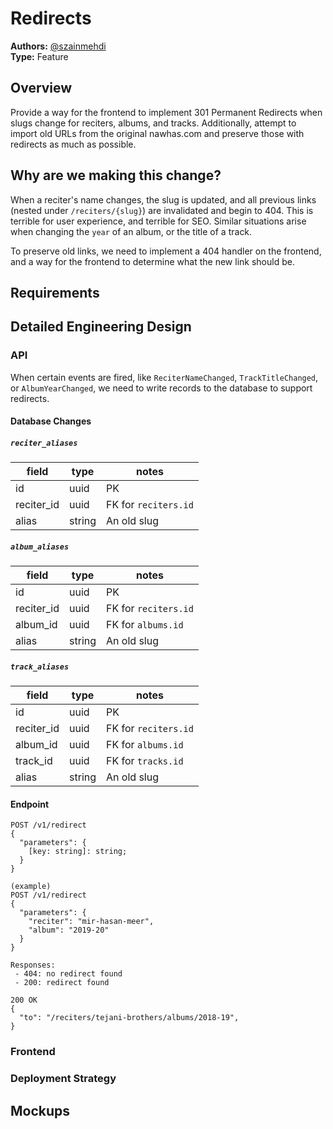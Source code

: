 # Redirects
**Authors:** [@szainmehdi](https://github.com/szainmehdi)  
**Type:** Feature

## Overview
Provide a way for the frontend to implement 301 Permanent Redirects when slugs change for reciters, albums, and tracks. Additionally, attempt to import old URLs from the original nawhas.com and preserve those with redirects as much as possible.

## Why are we making this change?
<!-- Explain the motivation for this change -->
<!-- 
Example: 
To achieve the greater effort of allowing public edit access on Nawhas.com, enabling moderators to log in is a prerequisite. This change will also lay the foundation for the overall authentication system and enable Contributor registration and logins in the future.
-->

When a reciter's name changes, the slug is updated, and all previous links (nested under `/reciters/{slug}`) are invalidated and begin to 404. This is terrible for user experience, and terrible for SEO. Similar situations arise when changing the `year` of an album, or the title of a track.

To preserve old links, we need to implement a 404 handler on the frontend, and a way for the frontend to determine what the new link should be.

## Requirements
<!-- Provide a list of acceptance criteria. Example:
- Engineers can provision a Moderator account.
- Moderators can log in to Nawhas.com with an email address and password.
- Moderators can log out of Nawhas.com to end their session.
- The frontend application can determine if a User is logged in.
- The frontend application can determine if a User is a Moderator.
-->

## Detailed Engineering Design

### API
<!-- Describe any changes necessary to the API to make this feature possible. -->
When certain events are fired, like `ReciterNameChanged`, `TrackTitleChanged`, or `AlbumYearChanged`, we need to write records to the database to support redirects.

#### Database Changes

#####  `reciter_aliases`

| field      | type   | notes                |
| ---------- | ------ | -------------------- |
| id         | uuid   | PK                   |
| reciter_id | uuid   | FK for `reciters.id` |
| alias      | string | An old slug          |

##### `album_aliases`

| field      | type   | notes                |
| ---------- | ------ | -------------------- |
| id         | uuid   | PK                   |
| reciter_id | uuid   | FK for `reciters.id` |
| album_id   | uuid   | FK for `albums.id`   |
| alias      | string | An old slug          |

##### `track_aliases`

| field      | type   | notes                |
| ---------- | ------ | -------------------- |
| id         | uuid   | PK                   |
| reciter_id | uuid   | FK for `reciters.id` |
| album_id   | uuid   | FK for `albums.id`   |
| track_id   | uuid   | FK for `tracks.id`   |
| alias      | string | An old slug          |

#### Endpoint

```
POST /v1/redirect
{
  "parameters": {
    [key: string]: string;
  }
}

(example)
POST /v1/redirect
{
  "parameters": {
    "reciter": "mir-hasan-meer",
    "album": "2019-20"
  }
}

Responses:
 - 404: no redirect found
 - 200: redirect found

200 OK
{
  "to": "/reciters/tejani-brothers/albums/2018-19",
}
```

### Frontend
<!-- Describe any changes necessary to the Vue app to make this feature possible. -->

### Deployment Strategy
<!-- Describe rollout strategy. -->

## Mockups
<!-- Attach relevant mockups here. Links to Figma are also appropriate. -->